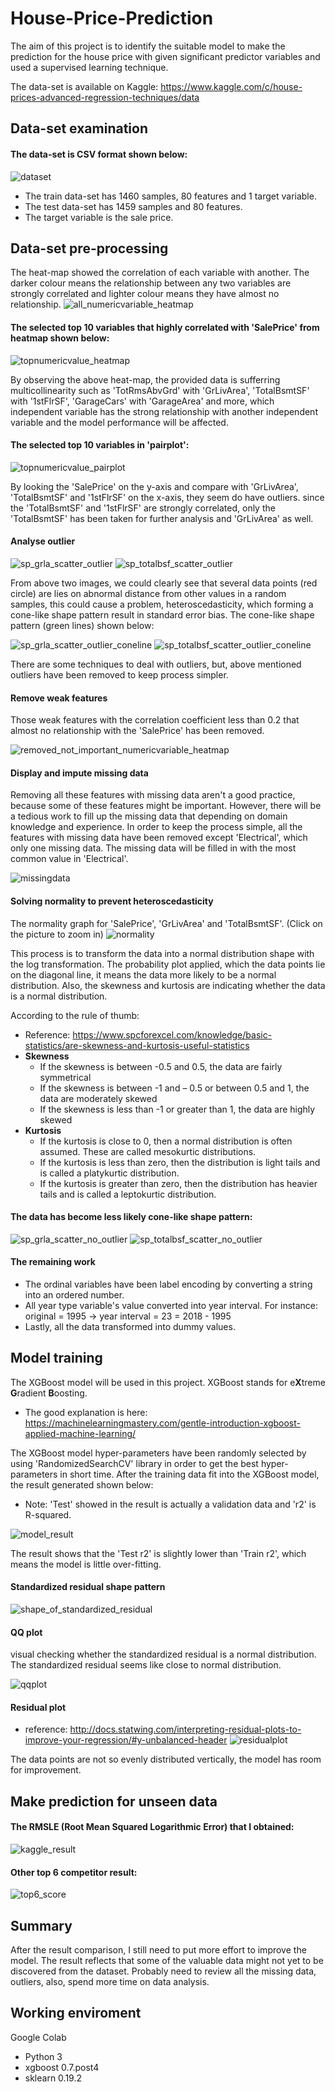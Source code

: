 # House-Price-Prediction
The aim of this project is to identify the suitable model to make the prediction for the house price with given significant predictor variables and used a supervised learning technique.

The data-set is available on Kaggle: https://www.kaggle.com/c/house-prices-advanced-regression-techniques/data

## Data-set examination
#### The data-set is CSV format shown below:
![dataset](https://user-images.githubusercontent.com/43289100/46279769-ac3c4080-c59c-11e8-933a-69d53edd12a3.PNG)

* The train data-set has 1460 samples, 80 features and 1 target variable.
* The test data-set has 1459 samples and 80 features.
* The target variable is the sale price.

## Data-set pre-processing
The heat-map showed the correlation of each variable with another. The darker colour means the relationship between any two variables are strongly correlated and lighter colour means they have almost no relationship.
![all_numericvariable_heatmap](https://user-images.githubusercontent.com/43289100/46280304-27522680-c59e-11e8-8fa7-5022aa24ec87.png)


#### The selected top 10 variables that highly correlated with 'SalePrice' from heatmap shown below:

![topnumericvalue_heatmap](https://user-images.githubusercontent.com/43289100/46281780-31762400-c5a2-11e8-967c-80b2f06f60a3.png)

By observing the above heat-map, the provided data is sufferring multicollinearity such as 'TotRmsAbvGrd' with 'GrLivArea', 'TotalBsmtSF' with '1stFlrSF', 'GarageCars' with 'GarageArea' and more, which independent variable has the strong relationship with another independent variable and the model performance will be affected.

#### The selected top 10 variables in 'pairplot':
![topnumericvalue_pairplot](https://user-images.githubusercontent.com/43289100/46282836-283a8680-c5a5-11e8-9398-4daae4a71d4e.png)

By looking the 'SalePrice' on the y-axis and compare with 'GrLivArea',  'TotalBsmtSF' and '1stFlrSF' on the x-axis, they seem do have outliers. since the 'TotalBsmtSF' and '1stFlrSF' are strongly correlated, only the 'TotalBsmtSF' has been taken for further analysis and 'GrLivArea' as well.

#### Analyse outlier
![sp_grla_scatter_outlier](https://user-images.githubusercontent.com/43289100/46283804-2625f700-c5a8-11e8-82d2-6dadfc90f141.png)
![sp_totalbsf_scatter_outlier](https://user-images.githubusercontent.com/43289100/46283806-2625f700-c5a8-11e8-9f35-e9c3bc1504a4.png)

From above two images, we could clearly see that several data points (red circle) are lies on abnormal distance from other values in a random samples, this could cause a problem, heteroscedasticity, which forming a cone-like shape pattern result in standard error bias. The cone-like shape pattern (green lines) shown below:

![sp_grla_scatter_outlier_coneline](https://user-images.githubusercontent.com/43289100/46284268-b9abf780-c5a9-11e8-8097-ad7d61f067a6.png)
![sp_totalbsf_scatter_outlier_coneline](https://user-images.githubusercontent.com/43289100/46284267-b9abf780-c5a9-11e8-953e-f08dab346c5f.png)

There are some techniques to deal with outliers, but, above mentioned outliers have been removed to keep process simpler. 

#### Remove weak features
Those weak features with the correlation coefficient less than 0.2 that almost no relationship with the 'SalePrice' has been removed.

![removed_not_important_numericvariable_heatmap](https://user-images.githubusercontent.com/43289100/46284546-cd0b9280-c5aa-11e8-85b9-04304cc16148.png)

#### Display and impute missing data
Removing all these features with missing data aren't a good practice, because some of these features might be important. However, there will be a tedious work to fill up the missing data that depending on domain knowledge and experience. In order to keep the process simple, all the features with missing data have been removed except 'Electrical', which only one missing data. The missing data will be filled in with the most common value in 'Electrical'.

![missingdata](https://user-images.githubusercontent.com/43289100/46284954-45268800-c5ac-11e8-80f2-bdd92c2f5fee.PNG)

#### Solving normality to prevent heteroscedasticity
The normality graph for 'SalePrice', 'GrLivArea' and 'TotalBsmtSF'. (Click on the picture to zoom in)
![normality](https://user-images.githubusercontent.com/43289100/46285814-62a92100-c5af-11e8-86cf-9421eb04f908.png)

This process is to transform the data into a normal distribution shape with the log transformation. The probability plot applied, which the data points lie on the diagonal line, it means the data more likely to be a normal distribution. Also, the skewness and kurtosis are indicating whether the data is a normal distribution. 

According to the rule of thumb:
 - Reference: https://www.spcforexcel.com/knowledge/basic-statistics/are-skewness-and-kurtosis-useful-statistics
 - **Skewness**
      * If the skewness is between -0.5 and 0.5, the data are fairly symmetrical
      * If the skewness is between -1 and – 0.5 or between 0.5 and 1, the data are moderately skewed
      * If the skewness is less than -1 or greater than 1, the data are highly skewed
 - **Kurtosis**
      * If the kurtosis is close to 0, then a normal distribution is often assumed. These are called mesokurtic distributions.  
      * If the kurtosis is less than zero, then the distribution is light tails and is called a platykurtic distribution.  
      * If the kurtosis is greater than zero, then the distribution has heavier tails and is called a leptokurtic distribution.


#### The data has become less likely cone-like shape pattern:
![sp_grla_scatter_no_outlier](https://user-images.githubusercontent.com/43289100/46288416-25955c80-c5b8-11e8-9698-75faa8c9ddd1.png)
![sp_totalbsf_scatter_no_outlier](https://user-images.githubusercontent.com/43289100/46288417-262df300-c5b8-11e8-9959-1229d35abcff.png)


#### The remaining work
* The ordinal variables have been label encoding by converting a string into an ordered number.
* All year type variable's value converted into year interval. For instance: original = 1995 -> year interval = 23 = 2018 - 1995
* Lastly, all the data transformed into dummy values.


## Model training
The XGBoost model will be used in this project. XGBoost stands for e**X**treme **G**radient **B**oosting. 
- The good explanation is here: https://machinelearningmastery.com/gentle-introduction-xgboost-applied-machine-learning/

The XGBoost model hyper-parameters have been randomly selected by using 'RandomizedSearchCV' library in order to get the best hyper-parameters in short time. After the training data fit into the XGBoost model, the result generated shown below:
- Note: 'Test' showed in the result is actually a validation data and 'r2' is R-squared.

![model_result](https://user-images.githubusercontent.com/43289100/46290370-38129480-c5be-11e8-8095-d2414cf37999.PNG)

The result shows that the 'Test r2' is slightly lower than 'Train r2', which means the model is little over-fitting.


#### Standardized residual shape pattern
![shape_of_standardized_residual](https://user-images.githubusercontent.com/43289100/46291411-f6cfb400-c5c0-11e8-8c0c-aff3219ab651.png)

#### QQ plot
visual checking whether the standardized residual is a normal distribution. The standardized residual seems like close to normal distribution.

![qqplot](https://user-images.githubusercontent.com/43289100/46291482-33031480-c5c1-11e8-8b48-af81d6884ec0.png)

#### Residual plot
- reference: http://docs.statwing.com/interpreting-residual-plots-to-improve-your-regression/#y-unbalanced-header
![residualplot](https://user-images.githubusercontent.com/43289100/46291468-254d8f00-c5c1-11e8-82e3-25ad937de3ff.png)

The data points are not so evenly distributed vertically, the model has room for improvement.


## Make prediction for unseen data
#### The RMSLE (Root Mean Squared Logarithmic Error) that I obtained:
![kaggle_result](https://user-images.githubusercontent.com/43289100/46294110-a3ad2f80-c5c7-11e8-9ded-d1fdfea1cbef.PNG)

#### Other top 6 competitor result:
![top6_score](https://user-images.githubusercontent.com/43289100/46294256-f5ee5080-c5c7-11e8-8d7d-e78a84e2b787.PNG)


## Summary
After the result comparison, I still need to put more effort to improve the model. The result reflects that some of the valuable data might not yet to be discovered from the dataset. Probably need to review all the missing data, outliers, also, spend more time on data analysis.

## Working enviroment
Google Colab
  - Python 3
  - xgboost 0.7.post4
  - sklearn 0.19.2
